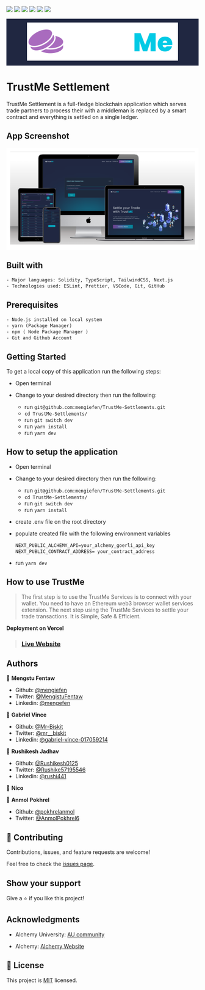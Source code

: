 ![](https://img.shields.io/badge/AlechmyUniversity-blue)
![](https://img.shields.io/badge/@-Rushikesh0125-success)
![](https://img.shields.io/badge/Mr-Biskit-success)
![](https://img.shields.io/badge/@-pokhrelanmol-success)
![](https://img.shields.io/badge/@-NicoTollenaar-success)
![](https://img.shields.io/badge/@-mengiefen-success)

<div style="background-color:#202741; padding: 10px;margin-bottom:20px; text-align:center; ">
    <img src="./public/TrustMeLogo/PurpleLogo.png" style="width: auto; height: 100px; " alt="Logo" />   
</div>

# TrustMe Settlement

TrustMe Settlement is a full-fledge blockchain application which serves trade partners to process their with a middleman is replaced by a smart contract and everything is settled on a single ledger.

## App Screenshot

<div style="background-color:white; padding: 10px;">
    <img src="./public/TrustMeLogo/Mock.com.png" style="width: %; height: auto;" alt="mobile  screenshot" />
   
</div>

## Built with

    - Major languages: Solidity, TypeScript, TailwindCSS, Next.js
    - Technologies used: ESLint, Prettier, VSCode, Git, GitHub

## Prerequisites

    - Node.js installed on local system
    - yarn (Package Manager)
    - npm ( Node Package Manager )
    - Git and Github Account

## Getting Started

To get a local copy of this application run the following steps:

- Open terminal
- Change to your desired directory then run the following:

  - run `git@github.com:mengiefen/TrustMe-Settlements.git`
  - `cd TrustMe-Settlements/`
  - run `git switch dev`
  - run `yarn install`
  - run `yarn dev`

## How to setup the application

- Open terminal
- Change to your desired directory then run the following:
  - run `git@github.com:mengiefen/TrustMe-Settlements.git`
  - `cd TrustMe-Settlements/`
  - run `git switch dev`
  - run `yarn install`
- create .env file on the root directory
- populate created file with the following environment variables

  ```
  NEXT_PUBLIC_ALCHEMY_API=your_alchemy_goerli_api_key
  NEXT_PUBLIC_CONTRACT_ADDRESS= your_contract_address
  ```

- run `yarn dev`

## How to use TrustMe

> The first step is to use the TrustMe Services is to connect with your wallet. You need to have an Ethereum web3 browser wallet services extension.
> The next step using the TrustMe Services to settle your trade transactions. It is Simple, Safe & Efficient.

**Deployment on Vercel**

> ### [Live Website](https://trust-me-settlements.vercel.app/)

## Authors

👤 **Mengstu Fentaw**

- Github: [@mengiefen](https://github.com/mengiefen)
- Twitter: [@MengistuFentaw](https://twitter.com/MengistuFentaw)
- Linkedin: [@mengefen](https://www.linkedin.com/in/mengefen/)

👤 **Gabriel Vince**

- Github: [@Mr-Biskit](https://github.com/Mr-Biskit)
- Twitter: [@mr\_\_biskit](https://twitter.com/mr__biskit)
- Linkedin: [@gabriel-vince-017059214](https://www.linkedin.com/in/gabriel-vince-017059214/)

👤 **Rushikesh Jadhav**

- Github: [@Rushikesh0125](https://github.com/Rushikesh0125)
- Twitter: [@Rushike57195546](https://twitter.com/Rushike57195546)
- Linkedin: [@rushi441](https://www.linkedin.com/in/rushi441/)

👤 **Nico**

👤 **Anmol Pokhrel**

- Github: [@pokhrelanmol](https://github.com/pokhrelanmol)
- Twitter: [@AnmolPokhrel6](https://twitter.com/AnmolPokhrel6)

## 🤝 Contributing

Contributions, issues, and feature requests are welcome!

Feel free to check the [issues page](https://github.com/yersel500/recipe-app/issues).

## Show your support

Give a ⭐️ if you like this project!

## Acknowledgments

- Alchemy University: [AU community](https://university.alchemy.com/)

- Alchemy: [Alchemy Website](https://www.alchemy.com/)

## 📝 License

This project is [MIT](./LICENSE) licensed.
